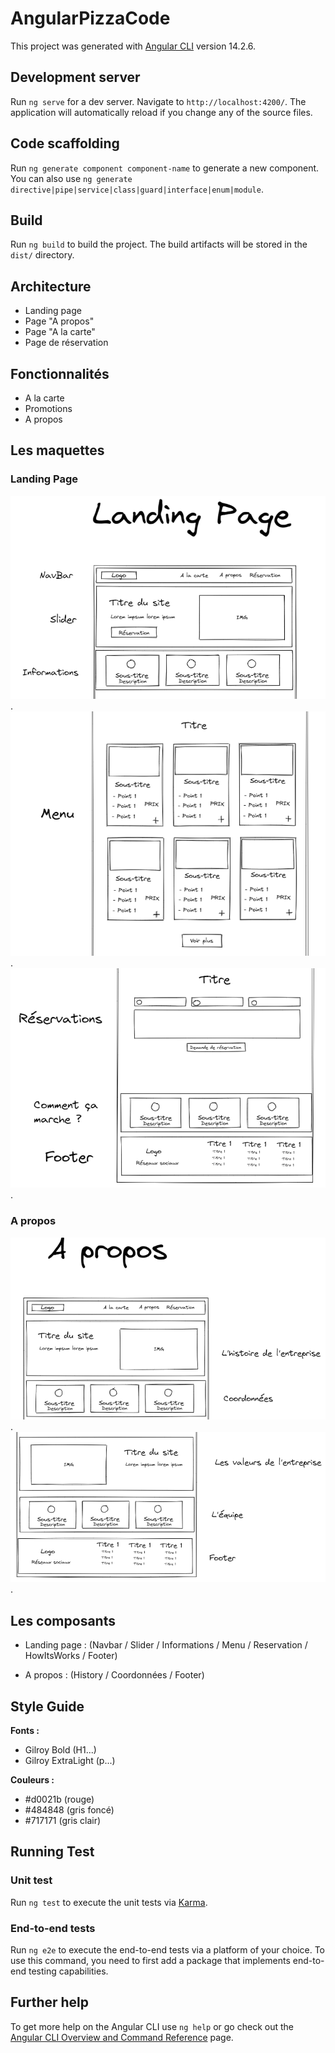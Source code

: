 # AngularPizzaCode

This project was generated with [Angular CLI](https://github.com/angular/angular-cli) version 14.2.6.

## Development server

Run `ng serve` for a dev server. Navigate to `http://localhost:4200/`. The application will automatically reload if you change any of the source files.

## Code scaffolding

Run `ng generate component component-name` to generate a new component. You can also use `ng generate directive|pipe|service|class|guard|interface|enum|module`.

## Build

Run `ng build` to build the project. The build artifacts will be stored in the `dist/` directory.


## Architecture

- Landing page
- Page "A propos"
- Page "A la carte"
- Page de réservation
## Fonctionnalités

- A la carte
- Promotions
- A propos

## Les maquettes

### Landing Page

![1](/src/assets/maquettes/landing-page/1.PNG "1").
![2](/src/assets/maquettes/landing-page/2.PNG "2").
![3](/src/assets/maquettes/landing-page/3.PNG "3").

### A propos

![1](/src/assets/maquettes/a-propos/1.PNG "1").
![2](/src/assets/maquettes/a-propos/2.PNG "2").


## Les composants 

- Landing page :
(Navbar / Slider / Informations / Menu / Reservation / HowItsWorks / Footer)

- A propos : (History / Coordonnées / Footer)






## Style Guide

**Fonts :** 
- Gilroy Bold (H1...)
- Gilroy ExtraLight (p...)

**Couleurs :**
- #d0021b (rouge)
- #484848 (gris foncé)
- #717171 (gris clair)

## Running Test

### Unit test 
Run `ng test` to execute the unit tests via [Karma](https://karma-runner.github.io).

### End-to-end tests

Run `ng e2e` to execute the end-to-end tests via a platform of your choice. To use this command, you need to first add a package that implements end-to-end testing capabilities.

## Further help

To get more help on the Angular CLI use `ng help` or go check out the [Angular CLI Overview and Command Reference](https://angular.io/cli) page.

